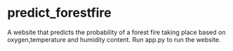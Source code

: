 # predict_forestfire
A website that predicts the probability of a forest fire taking place based on oxygen,temperature and humidity content.
Run app.py to run the website.
